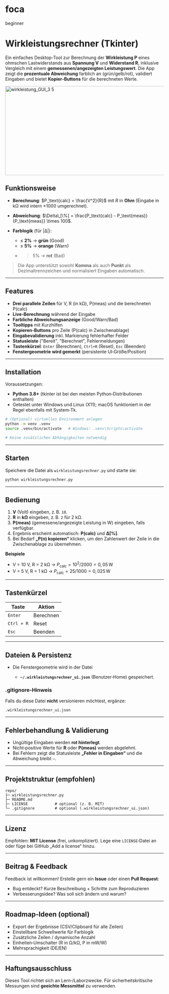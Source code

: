 # foca
beginner 
# Wirkleistungsrechner (Tkinter)

Ein einfaches Desktop‑Tool zur Berechnung der **Wirkleistung P** eines ohmschen Lastwiderstands aus **Spannung V** und **Widerstand R**, inklusive Vergleich mit einem **gemessenen/angezeigten Leistungswert**. Die App zeigt die **prozentuale Abweichung** farblich an (grün/gelb/rot), validiert Eingaben und bietet **Kopier‑Buttons** für die berechneten Werte.



<img width="1026" height="283" alt="wirkleistung_GUI_3 5" src="https://github.com/user-attachments/assets/4872516d-f79d-4d3a-a7b8-dbea0defb72b" />


## Funktionsweise

* **Berechnung**: $P_\text{calc} = \frac{V^2}{R}$ mit $R$ in **Ohm** (Eingabe in kΩ wird intern ×1000 umgerechnet).
* **Abweichung**: $\Delta\,[\%] = \frac{P_\text{calc} - P_\text{meas}}{P_\text{meas}} \times 100$.
* **Farblogik** (für |Δ|):

  * ≤ **2%** → **grün** (Good)
  * ≤ **5%** → **orange** (Warn)
  * > 5% → **rot** (Bad)

> Die App unterstützt sowohl **Komma** als auch **Punkt** als Dezimaltrennzeichen und normalisiert Eingaben automatisch.

---

## Features

* **Drei parallele Zeilen** für V, R (in kΩ), P(meas) und die berechneten P(calc)
* **Live‑Berechnung** während der Eingabe
* **Farbliche Abweichungsanzeige** (Good/Warn/Bad)
* **Tooltipps** mit Kurzhilfen
* **Kopieren‑Buttons** pro Zeile (P(calc) in Zwischenablage)
* **Eingabevalidierung** inkl. Markierung fehlerhafter Felder
* **Statusleiste** ("Bereit", "Berechnet", Fehlermeldungen)
* **Tastenkürzel**: `Enter` (Berechnen), `Ctrl+R` (Reset), `Esc` (Beenden)
* **Fenstergeometrie wird gemerkt** (persistente UI‑Größe/Position)

---

## Installation

Voraussetzungen:

* **Python 3.8+** (tkinter ist bei den meisten Python‑Distributionen enthalten)
* Getestet unter Windows und Linux (X11); macOS funktioniert in der Regel ebenfalls mit System‑Tk.

```bash
# (Optional) virtuelles Environment anlegen
python -m venv .venv
source .venv/bin/activate   # Windows: .venv\Scripts\activate

# Keine zusätzlichen Abhängigkeiten notwendig
```

---

## Starten

Speichere die Datei als `wirkleistungsrechner.py` und starte sie:

```bash
python wirkleistungsrechner.py
```

---

## Bedienung

1. **V** (Volt) eingeben, z. B. `10`.
2. **R** in **kΩ** eingeben, z. B. `2` für 2 kΩ.
3. **P(meas)** (gemessene/angezeigte Leistung in W) eingeben, falls verfügbar.
4. Ergebnis erscheint automatisch: **P(calc)** und **Δ\[%]**.
5. Bei Bedarf **„P(n) kopieren“** klicken, um den Zahlenwert der Zeile in die Zwischenablage zu übernehmen.

**Beispiele**

* V = 10 V, R = 2 kΩ → $P_\text{calc} = 10^2 / 2000 = 0{,}05\,\text{W}$
* V = 5 V, R = 1 kΩ → $P_\text{calc} = 25 / 1000 = 0{,}025\,\text{W}$

---

## Tastenkürzel

| Taste      | Aktion    |
| ---------- | --------- |
| `Enter`    | Berechnen |
| `Ctrl + R` | Reset     |
| `Esc`      | Beenden   |

---

## Dateien & Persistenz

* Die Fenstergeometrie wird in der Datei

  * **`~/.wirkleistungsrechner_ui.json`** (Benutzer‑Home) gespeichert.

### .gitignore‑Hinweis

Falls du diese Datei **nicht** versionieren möchtest, ergänze:

```gitignore
.wirkleistungsrechner_ui.json
```

---

## Fehlerbehandlung & Validierung

* Ungültige Eingaben werden **rot hinterlegt**.
* Nicht‑positive Werte für **R** oder **P(meas)** werden abgelehnt.
* Bei Fehlern zeigt die Statusleiste **„Fehler in Eingaben“** und die Abweichung bleibt `—`.

---

## Projektstruktur (empfohlen)

```
repo/
├─ wirkleistungsrechner.py
├─ README.md
├─ LICENSE            # optional (z. B. MIT)
└─ .gitignore         # optional (.wirkleistungsrechner_ui.json)
```

---

## Lizenz

Empfohlen: **MIT License** (frei, unkompliziert). Lege eine `LICENSE`‑Datei an oder füge bei GitHub „Add a license“ hinzu.

---

## Beitrag & Feedback

Feedback ist willkommen! Erstelle gern ein **Issue** oder einen **Pull Request**:

* Bug entdeckt? Kurze Beschreibung + Schritte zum Reproduzieren
* Verbesserungsidee? Was soll sich ändern und warum?

---

## Roadmap‑Ideen (optional)

* Export der Ergebnisse (CSV/Clipboard für alle Zeilen)
* Einstellbare Schwellwerte für Farblogik
* Zusätzliche Zeilen / dynamische Anzahl
* Einheiten‑Umschalter (R in Ω/kΩ, P in mW/W)
* Mehrsprachigkeit (DE/EN)

---

## Haftungsausschluss

Dieses Tool richtet sich an Lern‑/Laborzwecke. Für sicherheitskritische Messungen sind **geeichte Messmittel** zu verwenden.

